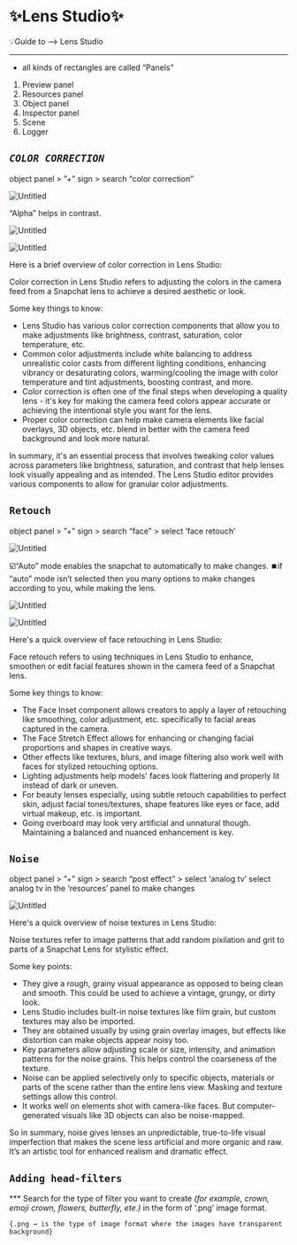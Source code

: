 # ✨Lens Studio✨

<aside>
💡Guide to ——> Lens Studio 

</aside>

---

- all kinds of rectangles are called “Panels”
1. Preview panel
2. Resources panel
3. Object panel
4. Inspector panel
5. Scene
6. Logger

## *`COLOR CORRECTION`*

object panel > ”+” sign > search “color correction”

![Untitled](%E2%9C%A8Lens%20Studio%E2%9C%A8%20940bc67d8aa1465ab9963ef09a5c8f21/Untitled%206.png)

“Alpha” helps in contrast.

![Untitled](%E2%9C%A8Lens%20Studio%E2%9C%A8%20940bc67d8aa1465ab9963ef09a5c8f21/Untitled%207.png)

![Untitled](%E2%9C%A8Lens%20Studio%E2%9C%A8%20940bc67d8aa1465ab9963ef09a5c8f21/Untitled%208.png)

Here is a brief overview of color correction in Lens Studio:

Color correction in Lens Studio refers to adjusting the colors in the camera feed from a Snapchat lens to achieve a desired aesthetic or look. 

Some key things to know:

- Lens Studio has various color correction components that allow you to make adjustments like brightness, contrast, saturation, color temperature, etc.
- Common color adjustments include white balancing to address unrealistic color casts from different lighting conditions, enhancing vibrancy or desaturating colors, warming/cooling the image with color temperature and tint adjustments, boosting contrast, and more.
- Color correction is often one of the final steps when developing a quality lens - it's key for making the camera feed colors appear accurate or achieving the intentional style you want for the lens.
- Proper color correction can help make camera elements like facial overlays, 3D objects, etc. blend in better with the camera feed background and look more natural.

In summary, it's an essential process that involves tweaking color values across parameters like brightness, saturation, and contrast that help lenses look visually appealing and as intended. The Lens Studio editor provides various components to allow for granular color adjustments.

## `Retouch`

object panel > ”+” sign > search “face” > select ‘face retouch’

![Untitled](%E2%9C%A8Lens%20Studio%E2%9C%A8%20940bc67d8aa1465ab9963ef09a5c8f21/Untitled%209.png)

☑️“Auto” mode enables the snapchat to automatically to make changes.
⏹️if “auto” mode isn’t selected then you many options to make changes according to you, while making the lens.

![Untitled](%E2%9C%A8Lens%20Studio%E2%9C%A8%20940bc67d8aa1465ab9963ef09a5c8f21/Untitled%2010.png)

![Untitled](%E2%9C%A8Lens%20Studio%E2%9C%A8%20940bc67d8aa1465ab9963ef09a5c8f21/Untitled%2011.png)

Here's a quick overview of face retouching in Lens Studio:

Face retouch refers to using techniques in Lens Studio to enhance, smoothen or edit facial features shown in the camera feed of a Snapchat lens. 

Some key things to know:

- The Face Inset component allows creators to apply a layer of retouching like smoothing, color adjustment, etc. specifically to facial areas captured in the camera.
- The Face Stretch Effect allows for enhancing or changing facial proportions and shapes in creative ways.
- Other effects like textures, blurs, and image filtering also work well with faces for stylized retouching options.
- Lighting adjustments help models' faces look flattering and properly lit instead of dark or uneven.
- For beauty lenses especially, using subtle retouch capabilities to perfect skin, adjust facial tones/textures, shape features like eyes or face, add virtual makeup, etc. is important.
- Going overboard may look very artificial and unnatural though. Maintaining a balanced and nuanced enhancement is key.

## `Noise`

object panel > ”+” sign > search “post effect” > select ‘analog tv’
select analog tv in the ‘resources’ panel to make changes

![Untitled](%E2%9C%A8Lens%20Studio%E2%9C%A8%20940bc67d8aa1465ab9963ef09a5c8f21/Untitled%2012.png)

Here's a quick overview of noise textures in Lens Studio:

Noise textures refer to image patterns that add random pixilation and grit to parts of a Snapchat Lens for stylistic effect. 

Some key points:

- They give a rough, grainy visual appearance as opposed to being clean and smooth. This could be used to achieve a vintage, grungy, or dirty look.
- Lens Studio includes built-in noise textures like film grain, but custom textures may also be imported.
- They are obtained usually by using grain overlay images, but effects like distortion can make objects appear noisy too.
- Key parameters allow adjusting scale or size, intensity, and animation patterns for the noise grains. This helps control the coarseness of the texture.
- Noise can be applied selectively only to specific objects, materials or parts of the scene rather than the entire lens view. Masking and texture settings allow this control.
- It works well on elements shot with camera-like faces. But computer-generated visuals like 3D objects can also be noise-mapped.

So in summary, noise gives lenses an unpredictable, true-to-life visual imperfection that makes the scene less artificial and more organic and raw. It’s an artistic tool for enhanced realism and dramatic effect.

## `Adding head-filters`

*** Search for the type of filter you want to create *(for example, crown, emoji crown, flowers, butterfly, ete.)* in the form of ‘.png’ image format. 

`{.png → is the type of image format where the images have transparent background}`
